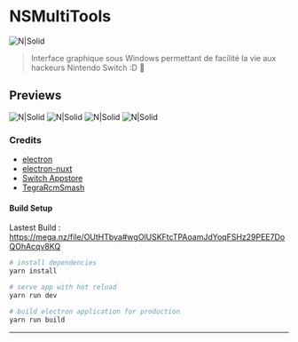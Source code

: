 # NSMultiTools

![N|Solid](https://i.ibb.co/gzP9pgy/win-icon.png)

> Interface graphique sous Windows permettant de facilité la vie aux hackeurs Nintendo Switch :D 🍭

## Previews

![N|Solid](https://i.imgur.com/XHCLkio.png)
![N|Solid](https://i.imgur.com/vwCFIsC.png)
![N|Solid](https://i.imgur.com/EkwsCqM.png)
![N|Solid](https://i.imgur.com/Gsbhn9Q.png)

### Credits

* [electron](https://www.electronjs.org/)
* [electron-nuxt](https://github.com/michalzaq12/electron-nuxt)
* [Switch Appstore](https://www.switchbru.com/appstore/#/)
* [TegraRcmSmash](https://github.com/rajkosto/TegraRcmSmash)


#### Build Setup

Lastest Build : https://mega.nz/file/OUtHTbya#wgOlUSKFtcTPAoamJdYoqFSHz29PEE7DoQOhAcqv8KQ

``` bash
# install dependencies
yarn install

# serve app with hot reload
yarn run dev

# build electron application for production
yarn run build


```

---
